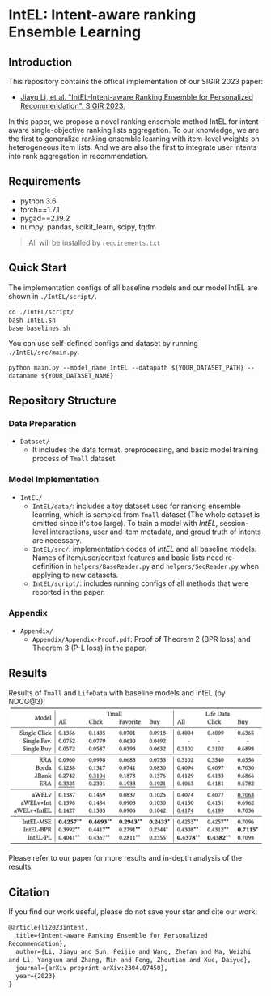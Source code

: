 # IntEL: Intent-aware ranking Ensemble Learning

## Introduction
This repository contains the offical implementation of our SIGIR 2023 paper:
  - [Jiayu Li, et al. "IntEL-Intent-aware Ranking Ensemble for Personalized Recommendation". SIGIR 2023.](https://arxiv.org/abs/2304.07450)

In this paper, we propose a novel ranking ensemble method IntEL for intent-aware single-objective ranking lists aggregation. 
To our knowledge, we are the first to generalize ranking ensemble learning with item-level weights on heterogeneous item lists. And we are also the first to integrate user intents into rank aggregation in recommendation.

## Requirements
- python 3.6
- torch==1.7.1
- pygad==2.19.2
- numpy, pandas, scikit_learn, scipy, tqdm
> All will be installed by `requirements.txt`

## Quick Start
The implementation configs of all baseline models and our model IntEL are shown in `./IntEL/script/`.
```
cd ./IntEL/script/
bash IntEL.sh
base baselines.sh
```
You can use self-defined configs and dataset by running `./IntEL/src/main.py`.
```
python main.py --model_name IntEL --datapath ${YOUR_DATASET_PATH} --dataname ${YOUR_DATASET_NAME}
```

## Repository Structure

### Data Preparation
- `Dataset/`
  - It includes the data format, preprocessing, and basic model training process of `Tmall` dataset.

### Model Implementation
- `IntEL/`
  - `IntEL/data/`: includes a toy dataset used for ranking ensemble learning, which is sampled from `Tmall` dataset (The whole dataset is omitted since it's too large). To train a model with *IntEL*, session-level interactions, user and item metadata, and groud truth of intents are necessary.
  - `IntEL/src/`: implementation codes of *IntEL* and all baseline models. Names of item/user/context features and basic lists need re-definition in `helpers/BaseReader.py` and `helpers/SeqReader.py` when applying to new datasets.
  - `IntEL/script/`: includes running configs of all methods that were reported in the paper.

### Appendix
- `Appendix/`
  - `Appendix/Appendix-Proof.pdf`: Proof of Theorem 2 (BPR loss) and Theorem 3 (P-L loss) in the paper.

## Results
Results of `Tmall` and `LifeData` with baseline models and IntEL (by NDCG@3):
![Results](./Appendix/Results.png)

Please refer to our paper for more results and in-depth analysis of the results.

## Citation
If you find our work useful, please do not save your star and cite our work:
```
@article{li2023intent,
  title={Intent-aware Ranking Ensemble for Personalized Recommendation},
  author={Li, Jiayu and Sun, Peijie and Wang, Zhefan and Ma, Weizhi and Li, Yangkun and Zhang, Min and Feng, Zhoutian and Xue, Daiyue},
  journal={arXiv preprint arXiv:2304.07450},
  year={2023}
}
```
